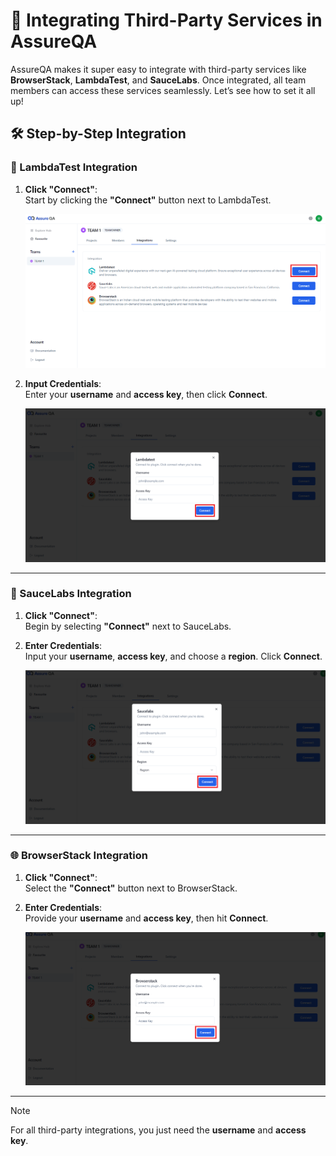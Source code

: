 # 🔗 Integrating Third-Party Services in AssureQA

AssureQA makes it super easy to integrate with third-party services like **BrowserStack**, **LambdaTest**, and **SauceLabs**. Once integrated, all team members can access these services seamlessly. Let’s see how to set it all up!

## 🛠️ Step-by-Step Integration

### 🐑 LambdaTest Integration

1. **Click "Connect"**:  
   Start by clicking the **"Connect"** button next to LambdaTest.

   ![LambdaTest Connect](./TeamImages/q2.png)

2. **Input Credentials**:  
   Enter your **username** and **access key**, then click **Connect**.

   ![Input LambdaTest credentials](./TeamImages/q3.png)

---

### 🍅 SauceLabs Integration

1. **Click "Connect"**:  
   Begin by selecting **"Connect"** next to SauceLabs.

2. **Enter Credentials**:  
   Input your **username**, **access key**, and choose a **region**. Click **Connect**.

   ![Input SauceLabs credentials](./TeamImages/q4.png)

---

### 🌐 BrowserStack Integration

1. **Click "Connect"**:  
   Select the **"Connect"** button next to BrowserStack.

2. **Enter Credentials**:  
   Provide your **username** and **access key**, then hit **Connect**.

   ![BrowserStack Connect](./TeamImages/q5.png)

---

> [!Note]
> For all third-party integrations, you just need the **username** and **access key**.
